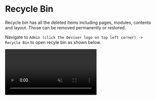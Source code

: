 # Recycle Bin
Recycle bin has all the deleted items including pages, modules, contents and layout. Those can be removed permanently or restored. 

Navigate to `Admin (click the Deviser logo on top left corner) -> Recycle Bin` to open recyle bin as shown below.

<video class="video-popup" autoplay muted loop>
  <source src="../../assets/videos/Admin_Recyclebin.mp4" type="video/mp4">
  Your browser does not support HTML5 video.
</video>
